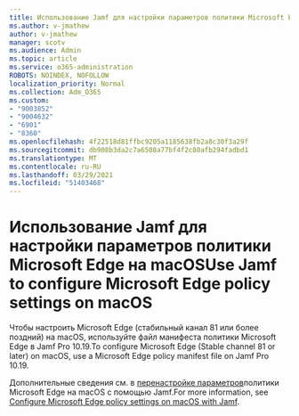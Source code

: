 ```yaml
---
title: Использование Jamf для настройки параметров политики Microsoft Edge на macOS
ms.author: v-jmathew
author: v-jmathew
manager: scotv
ms.audience: Admin
ms.topic: article
ms.service: o365-administration
ROBOTS: NOINDEX, NOFOLLOW
localization_priority: Normal
ms.collection: Adm_O365
ms.custom:
- "9003852"
- "9004632"
- "6901"
- "8360"
ms.openlocfilehash: 4f22518d81ffbc9205a1185638fb2a8c30f3a29f
ms.sourcegitcommit: db908b3da2c7a6508a77bf4f2c80afb294fadbd1
ms.translationtype: MT
ms.contentlocale: ru-RU
ms.lasthandoff: 03/29/2021
ms.locfileid: "51403468"
---
```

# <a name="use-jamf-to-configure-microsoft-edge-policy-settings-on-macos"></a><span data-ttu-id="a65e1-102">Использование Jamf для настройки параметров политики Microsoft Edge на macOS</span><span class="sxs-lookup"><span data-stu-id="a65e1-102">Use Jamf to configure Microsoft Edge policy settings on macOS</span></span>

<span data-ttu-id="a65e1-103">Чтобы настроить Microsoft Edge (стабильный канал 81 или более поздний) на macOS, используйте файл манифеста политики Microsoft Edge в Jamf Pro 10.19.</span><span class="sxs-lookup"><span data-stu-id="a65e1-103">To configure Microsoft Edge (Stable channel 81 or later) on macOS, use a Microsoft Edge policy manifest file on Jamf Pro 10.19.</span></span>

<span data-ttu-id="a65e1-104">Дополнительные сведения см. в [перенастройке параметров](https://go.microsoft.com/fwlink/?linkid=2134761)политики Microsoft Edge на macOS с помощью Jamf.</span><span class="sxs-lookup"><span data-stu-id="a65e1-104">For more information, see [Configure Microsoft Edge policy settings on macOS with Jamf](https://go.microsoft.com/fwlink/?linkid=2134761).</span></span>
